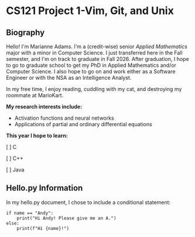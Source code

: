 # CS121 Project 1-Vim, Git, and Unix

## Biography

Hello! I'm Marianne Adams. I'm a (credit-wise) senior *Applied Mathematics* major with a minor in Computer Science. I just transferred here in the Fall semester, and I'm on track to graduate in Fall 2026. After graduation, I hope to go to graduate school to get my PhD in Applied Mathematics and/or Computer Science. I also hope to go on and work either as a Software Engineer or with the NSA as an Intelligence Analyst. 

In my free time, I enjoy reading, cuddling with my cat, and destroying my roommate at MarioKart. 

**My research interests include:**

- Activation functions and neural networks
- Applications of partial and ordinary differential equations


**This year I hope to learn:**

[ ] C

[ ] C++

[ ] Java


## Hello.py Information

In my hello.py document, I chose to include a conditional statement: 

```
if name == "Andy":
	print("Hi Andy! Please give me an A.")
else:
	print(f"Hi {name}!")
```

